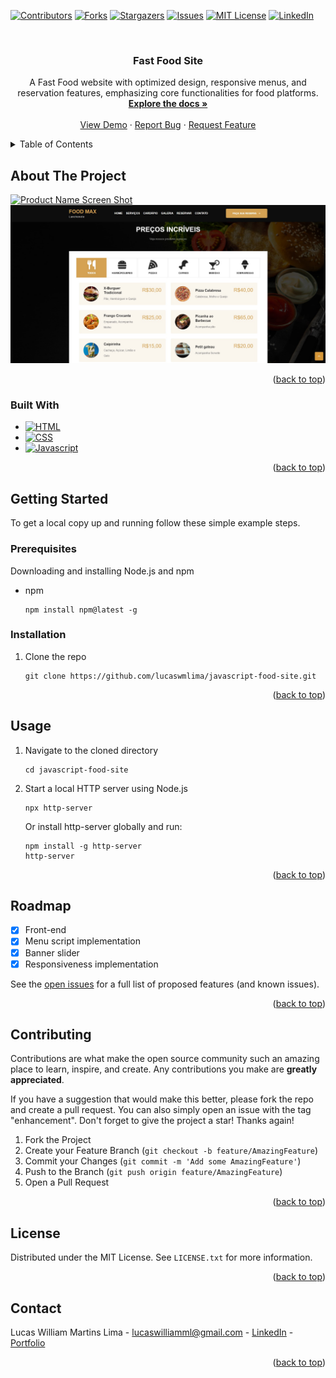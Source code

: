 <a name="readme-top"></a>

[![Contributors][contributors-shield]][contributors-url]
[![Forks][forks-shield]][forks-url]
[![Stargazers][stars-shield]][stars-url]
[![Issues][issues-shield]][issues-url]
[![MIT License][license-shield]][license-url]
[![LinkedIn][linkedin-shield]][linkedin-url]



<!-- PROJECT LOGO -->
<br />
<div align="center">

<h3 align="center">Fast Food Site</h3>

  <p align="center">
    A Fast Food website with optimized design, responsive menus, and reservation features, emphasizing core functionalities for food platforms.
    <br />
    <a href="https://github.com/lucaswmlima/javascript-food-site"><strong>Explore the docs »</strong></a>
    <br />
    <br />
    <a href="https://javascript-food-site.vercel.app">View Demo</a>
    ·
    <a href="https://github.com/lucaswmlima/javascript-food-site/issues">Report Bug</a>
    ·
    <a href="https://github.com/lucaswmlima/javascript-food-site/issues">Request Feature</a>
  </p>
</div>



<!-- TABLE OF CONTENTS -->
<details>
  <summary>Table of Contents</summary>
  <ol>
    <li>
      <a href="#about-the-project">About The Project</a>
      <ul>
        <li><a href="#built-with">Built With</a></li>
      </ul>
    </li>
    <li>
      <a href="#getting-started">Getting Started</a>
      <ul>
        <li><a href="#prerequisites">Prerequisites</a></li>
        <li><a href="#installation">Installation</a></li>
      </ul>
    </li>
    <li><a href="#usage">Usage</a></li>
    <li><a href="#roadmap">Roadmap</a></li>
    <li><a href="#contributing">Contributing</a></li>
    <li><a href="#license">License</a></li>
    <li><a href="#contact">Contact</a></li>
  </ol>
</details>



<!-- ABOUT THE PROJECT -->
## About The Project

[![Product Name Screen Shot][product-screenshot]](https://javascript-food-site.vercel.app)
[![Product Name Screen Shot 2][product-screenshot2]](https://javascript-food-site.vercel.app)


<p align="right">(<a href="#readme-top">back to top</a>)</p>



### Built With
* [![HTML][HTML]][HTML-url]
* [![CSS][CSS]][CSS-url]
* [![Javascript][Javascript]][Javascript-url]

<p align="right">(<a href="#readme-top">back to top</a>)</p>



<!-- GETTING STARTED -->
## Getting Started

To get a local copy up and running follow these simple example steps.

### Prerequisites

Downloading and installing Node.js and npm
* npm
  ```
  npm install npm@latest -g
  ```

### Installation

1. Clone the repo
   ```
   git clone https://github.com/lucaswmlima/javascript-food-site.git
   ```

<p align="right">(<a href="#readme-top">back to top</a>)</p>



<!-- USAGE EXAMPLES -->
## Usage

1. Navigate to the cloned directory
   ```
   cd javascript-food-site
   ```

2. Start a local HTTP server using Node.js
   ```
   npx http-server
   ```
   Or install http-server globally and run:
    ```
    npm install -g http-server
    http-server
    ```

<p align="right">(<a href="#readme-top">back to top</a>)</p>



<!-- ROADMAP -->
## Roadmap

- [x] Front-end
- [x] Menu script implementation
- [x] Banner slider
- [x] Responsiveness implementation

See the [open issues](https://github.com/lucaswmlima/javascript-food-site/issues) for a full list of proposed features (and known issues).

<p align="right">(<a href="#readme-top">back to top</a>)</p>



<!-- CONTRIBUTING -->
## Contributing

Contributions are what make the open source community such an amazing place to learn, inspire, and create. Any contributions you make are **greatly appreciated**.

If you have a suggestion that would make this better, please fork the repo and create a pull request. You can also simply open an issue with the tag "enhancement".
Don't forget to give the project a star! Thanks again!

1. Fork the Project
2. Create your Feature Branch (`git checkout -b feature/AmazingFeature`)
3. Commit your Changes (`git commit -m 'Add some AmazingFeature'`)
4. Push to the Branch (`git push origin feature/AmazingFeature`)
5. Open a Pull Request

<p align="right">(<a href="#readme-top">back to top</a>)</p>



<!-- LICENSE -->
## License

Distributed under the MIT License. See `LICENSE.txt` for more information.

<p align="right">(<a href="#readme-top">back to top</a>)</p>



<!-- CONTACT -->
## Contact

Lucas William Martins Lima - lucaswilliamml@gmail.com - [LinkedIn][linkedin-url] - [Portfolio][portfolio-url]

<p align="right">(<a href="#readme-top">back to top</a>)</p>

<!-- MARKDOWN LINKS & IMAGES -->
<!-- https://www.markdownguide.org/basic-syntax/#reference-style-links -->
[contributors-shield]: https://img.shields.io/github/contributors/lucaswmlima/javascript-food-site.svg?style=for-the-badge
[contributors-url]: https://github.com/lucaswmlima/javascript-food-site/graphs/contributors
[forks-shield]: https://img.shields.io/github/forks/lucaswmlima/javascript-food-site.svg?style=for-the-badge
[forks-url]: https://github.com/lucaswmlima/javascript-food-site/network/members
[stars-shield]: https://img.shields.io/github/stars/lucaswmlima/javascript-food-site.svg?style=for-the-badge
[stars-url]: https://github.com/lucaswmlima/javascript-food-site/stargazers
[issues-shield]: https://img.shields.io/github/issues/lucaswmlima/javascript-food-site.svg?style=for-the-badge
[issues-url]: https://github.com/lucaswmlima/javascript-food-site/issues
[license-shield]: https://img.shields.io/github/license/lucaswmlima/javascript-food-site.svg?style=for-the-badge
[license-url]: https://github.com/lucaswmlima/javascript-food-site/blob/master/LICENSE.txt
[linkedin-shield]: https://img.shields.io/badge/-LinkedIn-black.svg?style=for-the-badge&logo=linkedin&colorB=555
[linkedin-url]: https://linkedin.com/in/https://www.linkedin.com/in/lucaswmlima/
[portfolio-url]: https://portfolio-lucaswilliam.vercel.app/#projects
[product-screenshot]: https://github.com/LucaswmLima/javascript-food-site/assets/82186618/8253a548-fd62-4874-afae-c5e6e15c6b47
[product-screenshot2]: https://github.com/LucaswmLima/javascript-food-site/blob/main/assets/readme-imgs/3.jpg?raw=true
[HTML]: https://img.shields.io/badge/HTML-E44D26?style=for-the-badge&logo=html5&logoColor=white
[HTML-url]: https://developer.mozilla.org/pt-BR/docs/Web/HTML
[CSS]: https://img.shields.io/badge/CSS-2862E9?style=for-the-badge&logo=css3&logoColor=white
[CSS-url]: https://developer.mozilla.org/pt-BR/docs/Web/CSS
[Javascript]: https://img.shields.io/badge/Javascript-E8D44D?style=for-the-badge&logo=javascript&logoColor=black
[Javascript-url]: https://developer.mozilla.org/pt-BR/docs/Web/JavaScript
[Next.js]: https://img.shields.io/badge/next.js-000000?style=for-the-badge&logo=nextdotjs&logoColor=white
[Next-url]: https://nextjs.org/
[React.js]: https://img.shields.io/badge/React-20232A?style=for-the-badge&logo=react&logoColor=61DAFB
[React-url]: https://reactjs.org/
[Redux]: https://img.shields.io/badge/Redux-764ABC?style=for-the-badge&logo=redux&logoColor=white
[Redux-url]: https://reactjs.org/
[Vue.js]: https://img.shields.io/badge/Vue.js-35495E?style=for-the-badge&logo=vuedotjs&logoColor=4FC08D
[Vue-url]: https://redux.js.org
[Angular.io]: https://img.shields.io/badge/Angular-DD0031?style=for-the-badge&logo=angular&logoColor=white
[Angular-url]: https://angular.io/
[Svelte.dev]: https://img.shields.io/badge/Svelte-4A4A55?style=for-the-badge&logo=svelte&logoColor=FF3E00
[Svelte-url]: https://svelte.dev/
[Laravel.com]: https://img.shields.io/badge/Laravel-FF2D20?style=for-the-badge&logo=laravel&logoColor=white
[Laravel-url]: https://laravel.com
[Bootstrap.com]: https://img.shields.io/badge/Bootstrap-563D7C?style=for-the-badge&logo=bootstrap&logoColor=white
[Bootstrap-url]: https://getbootstrap.com
[JQuery.com]: https://img.shields.io/badge/jQuery-0769AD?style=for-the-badge&logo=jquery&logoColor=white
[JQuery-url]: https://jquery.com 
